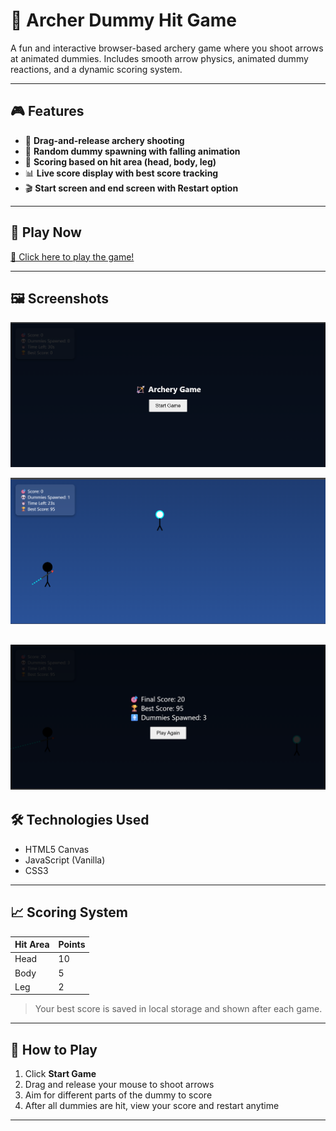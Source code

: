 # 🏹 Archer Dummy Hit Game

A fun and interactive browser-based archery game where you shoot arrows at animated dummies. Includes smooth arrow physics, animated dummy reactions, and a dynamic scoring system.

---

## 🎮 Features

- 🏹 **Drag-and-release archery shooting**
- 🤖 **Random dummy spawning with falling animation**
- 🎯 **Scoring based on hit area (head, body, leg)**
- 📊 **Live score display with best score tracking**
- 🎬 **Start screen and end screen with Restart option**

---

## 🚀 Play Now

[🔗 Click here to play the game!](https://pankajgite.github.io/PGame/)  


---

## 🖼️ Screenshots

![Start Image](image.png)

![game play Image](image-1.png)

![end Score Image](image-2.png)
---

## 🛠️ Technologies Used

- HTML5 Canvas  
- JavaScript (Vanilla)  
- CSS3  

---

## 📈 Scoring System

| Hit Area | Points |
|----------|--------|
| Head     | 10     |
| Body     | 5      |
| Leg      | 2      |

> Your best score is saved in local storage and shown after each game.

---

## 📝 How to Play

1. Click **Start Game**
2. Drag and release your mouse to shoot arrows
3. Aim for different parts of the dummy to score
4. After all dummies are hit, view your score and restart anytime

---
